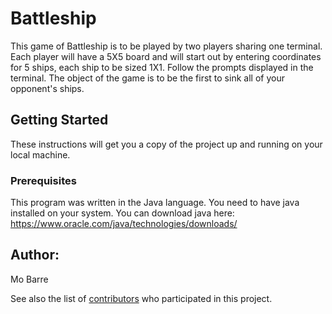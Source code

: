 # Battleship

This game of Battleship is to be played by two players sharing one terminal. Each player will have a 5X5 board and will start out by entering coordinates for 5 ships, each ship to be sized 1X1. Follow the prompts displayed in the terminal. The object of the game is to be the first to sink all of your opponent's ships.

## Getting Started

These instructions will get you a copy of the project up and running on your local machine.

### Prerequisites

This program was written in the Java language. You need to have java installed on your system. You can download java
here: https://www.oracle.com/java/technologies/downloads/


## Author: 

Mo Barre

See also the list of [contributors](https://github.com/your/project/contributors) who participated in this project.
